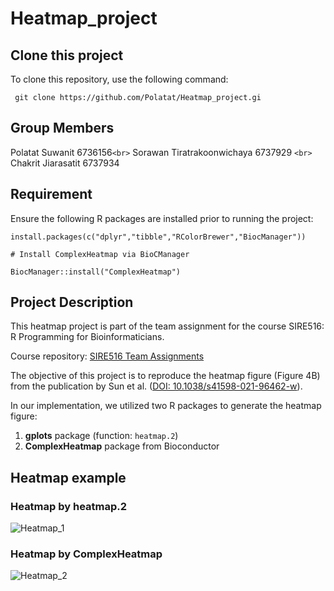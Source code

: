 # Heatmap_project


## Clone this project 
To clone this repository, use the following command:
```
 git clone https://github.com/Polatat/Heatmap_project.gi
```

## Group Members 

Polatat Suwanit 6736156`<br>`
Sorawan Tiratrakoonwichaya 6737929  `<br>`
Chakrit Jiarasatit 6737934


## Requirement 
Ensure the following R packages are installed prior to running the project:

```
install.packages(c("dplyr","tibble","RColorBrewer","BiocManager"))

# Install ComplexHeatmap via BioCManager

BiocManager::install("ComplexHeatmap")
```

## Project Description

This heatmap project is part of the team assignment for the course SIRE516: R Programming for Bioinformaticians.

Course repository: [SIRE516 Team Assignments](https://github.com/si-medbif/SIRE516/tree/main/Team_Assignments/Heatmap)

The objective of this project is to reproduce the heatmap figure (Figure 4B) from the publication by Sun et al. ([DOI: 10.1038/s41598-021-96462-w](https://doi.org/10.1038/s41598-021-96462-w)).

In our implementation, we utilized two R packages to generate the heatmap figure:

1. **gplots** package (function: `heatmap.2`)
2. **ComplexHeatmap** package from Bioconductor


## Heatmap example

### Heatmap by heatmap.2
![Heatmap_1](https://github.com/user-attachments/assets/6f11cd78-6749-43f8-ac14-86f64878dd99)

### Heatmap by ComplexHeatmap

![Heatmap_2](https://github.com/user-attachments/assets/86bb0b10-98ce-43f0-aef2-defaa3fff40a)




